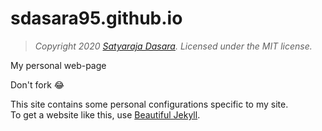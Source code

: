 # sdasara95.github.io
> *Copyright 2020 [Satyaraja Dasara](https://sdasara95.github.io). Licensed under the MIT license.*

My personal web-page

Don't fork 😂

This site contains some personal configurations specific to my site. <br>
To get a website like this, use [Beautiful Jekyll](https://github.com/daattali/beautiful-jekyll).
